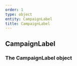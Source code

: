 ```yaml
---
order: 1
type: object
entity: CampaignLabel
title: CampaignLabel
---
```


## CampaignLabel

### The CampaignLabel object
